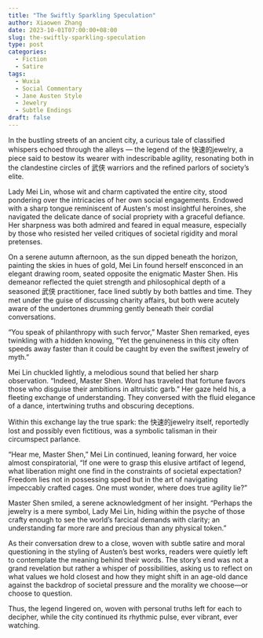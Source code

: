 ```yaml
---
title: "The Swiftly Sparkling Speculation"
author: Xiaowen Zhang
date: 2023-10-01T07:00:00+08:00
slug: the-swiftly-sparkling-speculation
type: post
categories:
  - Fiction
  - Satire
tags:
  - Wuxia
  - Social Commentary
  - Jane Austen Style
  - Jewelry
  - Subtle Endings
draft: false
---
```


In the bustling streets of an ancient city, a curious tale of classified whispers echoed through the alleys — the legend of the 快速的jewelry, a piece said to bestow its wearer with indescribable agility, resonating both in the clandestine circles of 武侠 warriors and the refined parlors of society’s elite.

Lady Mei Lin, whose wit and charm captivated the entire city, stood pondering over the intricacies of her own social engagements. Endowed with a sharp tongue reminiscent of Austen's most insightful heroines, she navigated the delicate dance of social propriety with a graceful defiance. Her sharpness was both admired and feared in equal measure, especially by those who resisted her veiled critiques of societal rigidity and moral pretenses.

On a serene autumn afternoon, as the sun dipped beneath the horizon, painting the skies in hues of gold, Mei Lin found herself ensconced in an elegant drawing room, seated opposite the enigmatic Master Shen. His demeanor reflected the quiet strength and philosophical depth of a seasoned 武侠 practitioner, face lined subtly by both battles and time. They met under the guise of discussing charity affairs, but both were acutely aware of the undertones drumming gently beneath their cordial conversations.

“You speak of philanthropy with such fervor,” Master Shen remarked, eyes twinkling with a hidden knowing, “Yet the genuineness in this city often speeds away faster than it could be caught by even the swiftest jewelry of myth.”

Mei Lin chuckled lightly, a melodious sound that belied her sharp observation. “Indeed, Master Shen. Word has traveled that fortune favors those who disguise their ambitions in altruistic garb.” Her gaze held his, a fleeting exchange of understanding. They conversed with the fluid elegance of a dance, intertwining truths and obscuring deceptions.

Within this exchange lay the true spark: the 快速的jewelry itself, reportedly lost and possibly even fictitious, was a symbolic talisman in their circumspect parlance. 

“Hear me, Master Shen,” Mei Lin continued, leaning forward, her voice almost conspiratorial, “If one were to grasp this elusive artifact of legend, what liberation might one find in the constraints of societal expectation? Freedom lies not in possessing speed but in the art of navigating impeccably crafted cages. One must wonder, where does true agility lie?”

Master Shen smiled, a serene acknowledgment of her insight. “Perhaps the jewelry is a mere symbol, Lady Mei Lin, hiding within the psyche of those crafty enough to see the world’s farcical demands with clarity; an understanding far more rare and precious than any physical token.”

As their conversation drew to a close, woven with subtle satire and moral questioning in the styling of Austen’s best works, readers were quietly left to contemplate the meaning behind their words. The story’s end was not a grand revelation but rather a whisper of possibilities, asking us to reflect on what values we hold closest and how they might shift in an age-old dance against the backdrop of societal pressure and the morality we choose—or choose to question.

Thus, the legend lingered on, woven with personal truths left for each to decipher, while the city continued its rhythmic pulse, ever vibrant, ever watching.